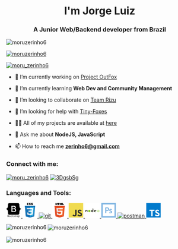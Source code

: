 <h1 align="center">I'm Jorge Luiz</h1>
<h3 align="center">A Junior Web/Backend developer from Brazil</h3>

<p align="left"> <img src="https://komarev.com/ghpvc/?username=moruzerinho6&label=Profile%20views&color=0e75b6&style=flat" alt="moruzerinho6" /> </p>

<p align="left"> <a href="https://github.com/ryo-ma/github-profile-trophy"><img src="https://github-profile-trophy.vercel.app/?username=moruzerinho6" alt="moruzerinho6" /></a> </p>

<p align="left"> <a href="https://twitter.com/moru_zerinho6" target="blank"><img src="https://img.shields.io/twitter/follow/moru_zerinho6?logo=twitter&style=for-the-badge" alt="moru_zerinho6" /></a> </p>

- 🔭 I’m currently working on [Project OutFox](https://projectoutfox.com/)

- 🌱 I’m currently learning **Web Dev and Community Management**

- 👯 I’m looking to collaborate on [Team Rizu](https://github.com/TeamRizu)

- 🤝 I’m looking for help with [Tiny-Foxes](https://github.com/Tiny-Foxes)

- 👨‍💻 All of my projects are available at [here](https://github.com/moruzerinho6?tab=repositories)

- 💬 Ask me about **NodeJS, JavaScript**

- 📫 How to reach me **zerinho6@gmail.com**

<h3 align="left">Connect with me:</h3>
<p align="left">
<a href="https://twitter.com/moru_zerinho6" target="blank"><img align="center" src="https://raw.githubusercontent.com/rahuldkjain/github-profile-readme-generator/master/src/images/icons/Social/twitter.svg" alt="moru_zerinho6" height="30" width="40" /></a>
<a href="https://discord.gg/3DgsbSg" target="blank"><img align="center" src="https://raw.githubusercontent.com/rahuldkjain/github-profile-readme-generator/master/src/images/icons/Social/discord.svg" alt="3DgsbSg" height="30" width="40" /></a>
</p>

<h3 align="left">Languages and Tools:</h3>
<p align="left"> <a href="https://getbootstrap.com" target="_blank"> <img src="https://raw.githubusercontent.com/devicons/devicon/master/icons/bootstrap/bootstrap-plain-wordmark.svg" alt="bootstrap" width="40" height="40"/> </a> <a href="https://www.w3schools.com/css/" target="_blank"> <img src="https://raw.githubusercontent.com/devicons/devicon/master/icons/css3/css3-original-wordmark.svg" alt="css3" width="40" height="40"/> </a> <a href="https://git-scm.com/" target="_blank"> <img src="https://www.vectorlogo.zone/logos/git-scm/git-scm-icon.svg" alt="git" width="40" height="40"/> </a> <a href="https://www.w3.org/html/" target="_blank"> <img src="https://raw.githubusercontent.com/devicons/devicon/master/icons/html5/html5-original-wordmark.svg" alt="html5" width="40" height="40"/> </a> <a href="https://developer.mozilla.org/en-US/docs/Web/JavaScript" target="_blank"> <img src="https://raw.githubusercontent.com/devicons/devicon/master/icons/javascript/javascript-original.svg" alt="javascript" width="40" height="40"/> </a> <a href="https://nodejs.org" target="_blank"> <img src="https://raw.githubusercontent.com/devicons/devicon/master/icons/nodejs/nodejs-original-wordmark.svg" alt="nodejs" width="40" height="40"/> </a> <a href="https://www.photoshop.com/en" target="_blank"> <img src="https://raw.githubusercontent.com/devicons/devicon/master/icons/photoshop/photoshop-line.svg" alt="photoshop" width="40" height="40"/> </a> <a href="https://postman.com" target="_blank"> <img src="https://www.vectorlogo.zone/logos/getpostman/getpostman-icon.svg" alt="postman" width="40" height="40"/> </a> <a href="https://www.typescriptlang.org/" target="_blank"> <img src="https://raw.githubusercontent.com/devicons/devicon/master/icons/typescript/typescript-original.svg" alt="typescript" width="40" height="40"/> </a> </p>

<p><img align="left" src="https://github-readme-stats.vercel.app/api/top-langs?username=moruzerinho6&show_icons=true&locale=en&layout=compact" alt="moruzerinho6" /></p>

<p>&nbsp;<img align="center" src="https://github-readme-stats.vercel.app/api?username=moruzerinho6&show_icons=true&locale=en" alt="moruzerinho6" /></p>

<p><img align="center" src="https://github-readme-streak-stats.herokuapp.com/?user=moruzerinho6&theme=default" alt="moruzerinho6" /></p>
